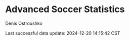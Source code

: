 # Advanced Soccer Statistics
Denis Ostroushko

<!-- gfm -->

Last successful data update: 2024-12-20 14:15:42 CST

